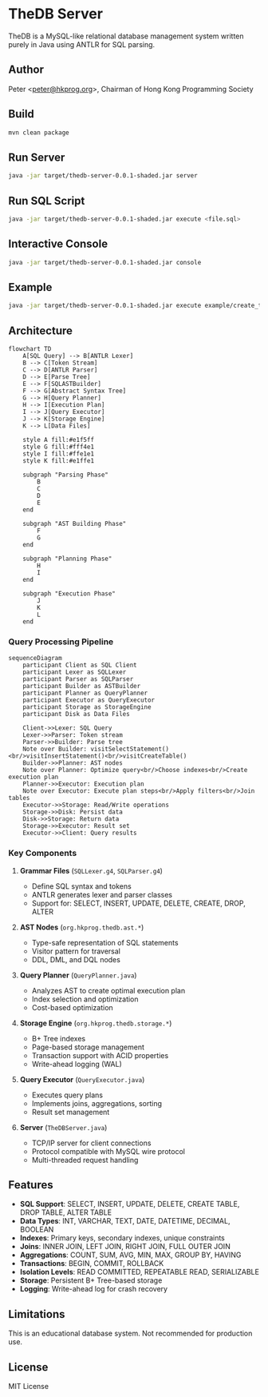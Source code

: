 # TheDB Server

TheDB is a MySQL-like relational database management system written purely in Java using ANTLR for SQL parsing.

## Author

Peter \<peter@hkprog.org>, Chairman of Hong Kong Programming Society

## Build

```bash
mvn clean package
```

## Run Server

```bash
java -jar target/thedb-server-0.0.1-shaded.jar server
```

## Run SQL Script

```bash
java -jar target/thedb-server-0.0.1-shaded.jar execute <file.sql>
```

## Interactive Console

```bash
java -jar target/thedb-server-0.0.1-shaded.jar console
```

## Example

```bash
java -jar target/thedb-server-0.0.1-shaded.jar execute example/create_tables.sql
```

## Architecture

```mermaid
flowchart TD
    A[SQL Query] --> B[ANTLR Lexer]
    B --> C[Token Stream]
    C --> D[ANTLR Parser]
    D --> E[Parse Tree]
    E --> F[SQLASTBuilder]
    F --> G[Abstract Syntax Tree]
    G --> H[Query Planner]
    H --> I[Execution Plan]
    I --> J[Query Executor]
    J --> K[Storage Engine]
    K --> L[Data Files]
    
    style A fill:#e1f5ff
    style G fill:#fff4e1
    style I fill:#ffe1e1
    style K fill:#e1ffe1
    
    subgraph "Parsing Phase"
        B
        C
        D
        E
    end
    
    subgraph "AST Building Phase"
        F
        G
    end
    
    subgraph "Planning Phase"
        H
        I
    end
    
    subgraph "Execution Phase"
        J
        K
        L
    end
```

### Query Processing Pipeline

```mermaid
sequenceDiagram
    participant Client as SQL Client
    participant Lexer as SQLLexer
    participant Parser as SQLParser
    participant Builder as ASTBuilder
    participant Planner as QueryPlanner
    participant Executor as QueryExecutor
    participant Storage as StorageEngine
    participant Disk as Data Files
    
    Client->>Lexer: SQL Query
    Lexer->>Parser: Token stream
    Parser->>Builder: Parse tree
    Note over Builder: visitSelectStatement()<br/>visitInsertStatement()<br/>visitCreateTable()
    Builder->>Planner: AST nodes
    Note over Planner: Optimize query<br/>Choose indexes<br/>Create execution plan
    Planner->>Executor: Execution plan
    Note over Executor: Execute plan steps<br/>Apply filters<br/>Join tables
    Executor->>Storage: Read/Write operations
    Storage->>Disk: Persist data
    Disk->>Storage: Return data
    Storage->>Executor: Result set
    Executor->>Client: Query results
```

### Key Components

1. **Grammar Files** (`SQLLexer.g4`, `SQLParser.g4`)
   - Define SQL syntax and tokens
   - ANTLR generates lexer and parser classes
   - Support for: SELECT, INSERT, UPDATE, DELETE, CREATE, DROP, ALTER

2. **AST Nodes** (`org.hkprog.thedb.ast.*`)
   - Type-safe representation of SQL statements
   - Visitor pattern for traversal
   - DDL, DML, and DQL nodes

3. **Query Planner** (`QueryPlanner.java`)
   - Analyzes AST to create optimal execution plan
   - Index selection and optimization
   - Cost-based optimization

4. **Storage Engine** (`org.hkprog.thedb.storage.*`)
   - B+ Tree indexes
   - Page-based storage management
   - Transaction support with ACID properties
   - Write-ahead logging (WAL)

5. **Query Executor** (`QueryExecutor.java`)
   - Executes query plans
   - Implements joins, aggregations, sorting
   - Result set management

6. **Server** (`TheDBServer.java`)
   - TCP/IP server for client connections
   - Protocol compatible with MySQL wire protocol
   - Multi-threaded request handling

## Features

- **SQL Support**: SELECT, INSERT, UPDATE, DELETE, CREATE TABLE, DROP TABLE, ALTER TABLE
- **Data Types**: INT, VARCHAR, TEXT, DATE, DATETIME, DECIMAL, BOOLEAN
- **Indexes**: Primary keys, secondary indexes, unique constraints
- **Joins**: INNER JOIN, LEFT JOIN, RIGHT JOIN, FULL OUTER JOIN
- **Aggregations**: COUNT, SUM, AVG, MIN, MAX, GROUP BY, HAVING
- **Transactions**: BEGIN, COMMIT, ROLLBACK
- **Isolation Levels**: READ COMMITTED, REPEATABLE READ, SERIALIZABLE
- **Storage**: Persistent B+ Tree-based storage
- **Logging**: Write-ahead log for crash recovery

## Limitations

This is an educational database system. Not recommended for production use.

## License

MIT License

